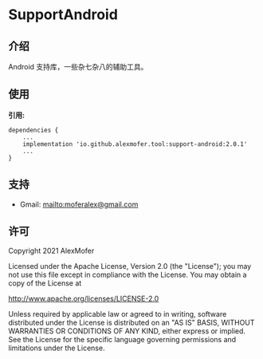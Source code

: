 SupportAndroid
=========

介绍
---

Android 支持库，一些杂七杂八的辅助工具。

使用
---

**引用:**
```
dependencies {
    ...
    implementation 'io.github.alexmofer.tool:support-android:2.0.1'
    ...
}
```

支持
---

- Gmail: <mailto:moferalex@gmail.com>

许可
---

Copyright 2021 AlexMofer

Licensed under the Apache License, Version 2.0 (the "License");
you may not use this file except in compliance with the License.
You may obtain a copy of the License at

   http://www.apache.org/licenses/LICENSE-2.0

Unless required by applicable law or agreed to in writing, software
distributed under the License is distributed on an "AS IS" BASIS,
WITHOUT WARRANTIES OR CONDITIONS OF ANY KIND, either express or implied.
See the License for the specific language governing permissions and
limitations under the License.